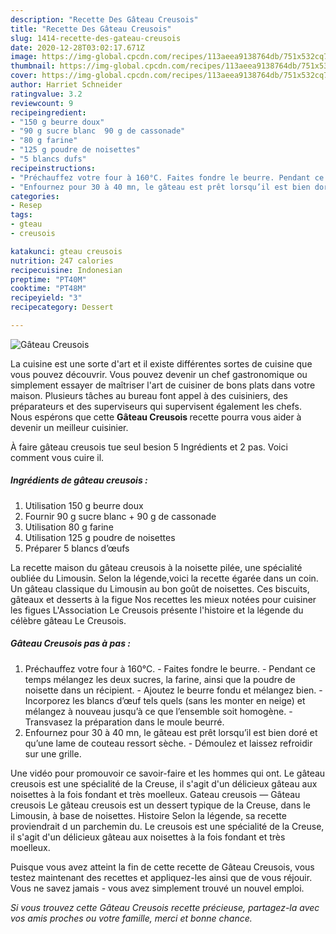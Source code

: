 ```yaml
---
description: "Recette Des Gâteau Creusois"
title: "Recette Des Gâteau Creusois"
slug: 1414-recette-des-gateau-creusois
date: 2020-12-28T03:02:17.671Z
image: https://img-global.cpcdn.com/recipes/113aeea9138764db/751x532cq70/gateau-creusois-photo-principale-de-la-recette.jpg
thumbnail: https://img-global.cpcdn.com/recipes/113aeea9138764db/751x532cq70/gateau-creusois-photo-principale-de-la-recette.jpg
cover: https://img-global.cpcdn.com/recipes/113aeea9138764db/751x532cq70/gateau-creusois-photo-principale-de-la-recette.jpg
author: Harriet Schneider
ratingvalue: 3.2
reviewcount: 9
recipeingredient:
- "150 g beurre doux"
- "90 g sucre blanc  90 g de cassonade"
- "80 g farine"
- "125 g poudre de noisettes"
- "5 blancs dufs"
recipeinstructions:
- "Préchauffez votre four à 160°C. Faites fondre le beurre. Pendant ce temps mélangez les deux sucres, la farine, ainsi que la poudre de noisette dans un récipient. Ajoutez le beurre fondu et mélangez bien. Incorporez les blancs d’œuf tels quels (sans les monter en neige) et mélangez à nouveau jusqu’à ce que l’ensemble soit homogène. Transvasez la préparation dans le moule beurré."
- "Enfournez pour 30 à 40 mn, le gâteau est prêt lorsqu’il est bien doré et qu’une lame de couteau ressort sèche. Démoulez et laissez refroidir sur une grille."
categories:
- Resep
tags:
- gteau
- creusois

katakunci: gteau creusois 
nutrition: 247 calories
recipecuisine: Indonesian
preptime: "PT40M"
cooktime: "PT48M"
recipeyield: "3"
recipecategory: Dessert

---
```



![Gâteau Creusois](https://img-global.cpcdn.com/recipes/113aeea9138764db/751x532cq70/gateau-creusois-photo-principale-de-la-recette.jpg)

La cuisine est une sorte d'art et il existe différentes sortes de cuisine que vous pouvez découvrir. Vous pouvez devenir un chef gastronomique ou simplement essayer de maîtriser l'art de cuisiner de bons plats dans votre maison. Plusieurs tâches au bureau font appel à des cuisiniers, des préparateurs et des superviseurs qui supervisent également les chefs. Nous espérons que cette <strong> Gâteau Creusois </strong> recette pourra vous aider à devenir un meilleur cuisinier.

<!--inarticleads1-->

À faire gâteau creusois tue seul besion 5 Ingrédients et 2 pas. Voici comment vous cuire il.

##### Ingrédients de gâteau creusois :

1. Utilisation 150 g beurre doux
1. Fournir 90 g sucre blanc + 90 g de cassonade
1. Utilisation 80 g farine
1. Utilisation 125 g poudre de noisettes
1. Préparer 5 blancs d’œufs


La recette maison du gâteau creusois à la noisette pilée, une spécialité oubliée du Limousin. Selon la légende,voici la recette égarée dans un coin. Un gâteau classique du Limousin au bon goût de noisettes. Ces biscuits, gâteaux et desserts à la figue Nos recettes les mieux notées pour cuisiner les figues L&#39;Association Le Creusois présente l&#39;histoire et la légende du célèbre gâteau Le Creusois. 

<!--inarticleads2-->

##### Gâteau Creusois pas à pas :

1. Préchauffez votre four à 160°C. - Faites fondre le beurre. - Pendant ce temps mélangez les deux sucres, la farine, ainsi que la poudre de noisette dans un récipient. - Ajoutez le beurre fondu et mélangez bien. - Incorporez les blancs d’œuf tels quels (sans les monter en neige) et mélangez à nouveau jusqu’à ce que l’ensemble soit homogène. - Transvasez la préparation dans le moule beurré.
1. Enfournez pour 30 à 40 mn, le gâteau est prêt lorsqu’il est bien doré et qu’une lame de couteau ressort sèche. - Démoulez et laissez refroidir sur une grille.


Une vidéo pour promouvoir ce savoir-faire et les hommes qui ont. Le gâteau creusois est une spécialité de la Creuse, il s&#39;agit d&#39;un délicieux gâteau aux noisettes à la fois fondant et très moelleux. Gateau creusois — Gâteau creusois Le gâteau creusois est un dessert typique de la Creuse, dans le Limousin, à base de noisettes. Histoire Selon la légende, sa recette proviendrait d un parchemin du. Le creusois est une spécialité de la Creuse, il s&#39;agit d&#39;un délicieux gâteau aux noisettes à la fois fondant et très moelleux. 

<!--inarticleads1-->

<p>
Puisque vous avez atteint la fin de cette recette de Gâteau Creusois, vous testez maintenant des recettes et appliquez-les ainsi que de vous réjouir. Vous ne savez jamais - vous avez simplement trouvé un nouvel emploi.
</p>

<p>
<i>Si vous trouvez cette Gâteau Creusois recette précieuse, partagez-la avec vos amis proches ou votre famille, merci et bonne chance.</i>
</p>
